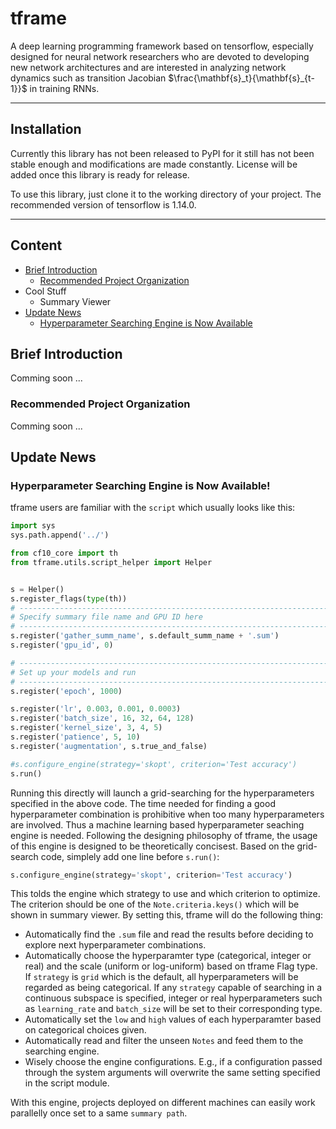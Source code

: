 tframe
===

A deep learning programming framework based on tensorflow, especially designed for neural network researchers who are devoted to developing new network architectures and are interested in analyzing network dynamics such as transition Jacobian $\frac{\mathbf{s}_t}{\mathbf{s}_{t-1}}$ in training RNNs.

---
## Installation
Currently this library has not been released to PyPI for it still has not been stable enough and modifications are made constantly. License will be added once this library is ready for release.

To use this library, just clone it to the working directory of your project.
The recommended version of tensorflow is 1.14.0.

---
## Content
- [Brief Introduction](#brief-introduction)
    - [Recommended Project Organization](#recommended-project-organization)
- Cool Stuff
    - Summary Viewer
- [Update News](#update-news)
    - [Hyperparameter Searching Engine is Now Available](#hyperparameter-searching-engine-is-now-available)

## Brief Introduction

Comming soon ...

### Recommended Project Organization

Comming soon ...

## Update News

### Hyperparameter Searching Engine is Now Available!

tframe users are familiar with the `script` which usually looks like this:

```Python
import sys
sys.path.append('../')

from cf10_core import th
from tframe.utils.script_helper import Helper


s = Helper()
s.register_flags(type(th))
# -----------------------------------------------------------------------------
# Specify summary file name and GPU ID here
# -----------------------------------------------------------------------------
s.register('gather_summ_name', s.default_summ_name + '.sum')
s.register('gpu_id', 0)

# -----------------------------------------------------------------------------
# Set up your models and run
# -----------------------------------------------------------------------------
s.register('epoch', 1000)

s.register('lr', 0.003, 0.001, 0.0003)
s.register('batch_size', 16, 32, 64, 128)
s.register('kernel_size', 3, 4, 5)
s.register('patience', 5, 10)
s.register('augmentation', s.true_and_false)

#s.configure_engine(strategy='skopt', criterion='Test accuracy')
s.run()
```
Running this directly will launch a grid-searching for the hyperparameters specified in the above code.
The time needed for finding a good hyperparameter combination is prohibitive when too many hyperparameters are involved. 
Thus a machine learning based hyperparameter seaching engine is needed. 
Following the designing philosophy of tframe, the usage of this engine is designed to be theoretically concisest.
Based on the grid-search code, simplely add one line before `s.run()`:
```Python
s.configure_engine(strategy='skopt', criterion='Test accuracy')
```
This tolds the engine which strategy to use and which criterion to optimize.
The criterion should be one of the `Note.criteria.keys()` which will be shown in summary viewer.
By setting this, tframe will do the following thing:

- Automatically find the `.sum` file and read the results before deciding to explore next hyperparameter combinations.
- Automatically choose the hyperparamter type (categorical, integer or real) and the scale 
(uniform or log-uniform) based on tframe Flag type.
If `strategy` is `grid` which is the default, all hyperparameters will be regarded as being 
categorical. 
If any `strategy` capable of searching in a continuous subspace is specified,
 integer or real hyperparameters such as `learning_rate` and `batch_size` will be set to 
 their corresponding type.
- Automatically set the `low` and `high` values of each hyperparamter based on categorical 
choices given.
- Automatically read and filter the unseen `Notes` and feed them to the searching engine. 
- Wisely choose the engine configurations. E.g., if a configuration passed through the system arguments will overwrite the same setting specified in the script module.

With this engine, projects deployed on different machines can easily work parallelly once set 
to a same `summary path`.

